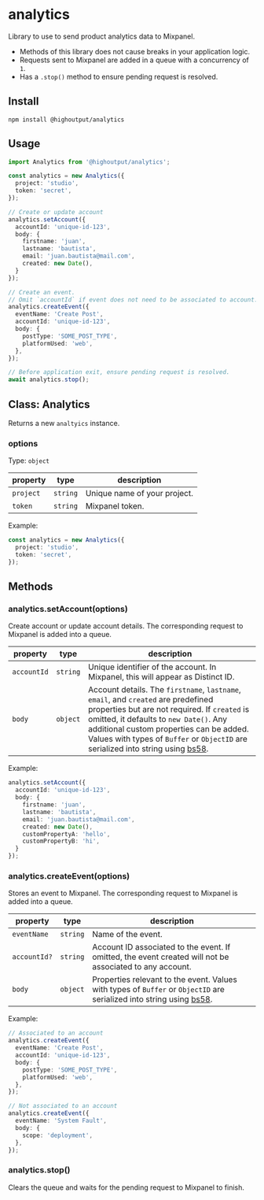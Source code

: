 # analytics
Library to use to send product analytics data to Mixpanel.

  - Methods of this library does not cause breaks in your application logic.
  - Requests sent to Mixpanel are added in a queue with a concurrency of `1`.
  - Has a `.stop()` method to ensure pending request is resolved.

## Install
```
npm install @highoutput/analytics
```

## Usage
```typescript
import Analytics from '@highoutput/analytics';

const analytics = new Analytics({
  project: 'studio',
  token: 'secret',
});

// Create or update account
analytics.setAccount({
  accountId: 'unique-id-123',
  body: {
    firstname: 'juan',
    lastname: 'bautista',
    email: 'juan.bautista@mail.com',
    created: new Date(),
  }
});

// Create an event.
// Omit `accountId` if event does not need to be associated to account.
analytics.createEvent({
  eventName: 'Create Post',
  accountId: 'unique-id-123',
  body: {
    postType: 'SOME_POST_TYPE',
    platformUsed: 'web',
  },
});

// Before application exit, ensure pending request is resolved.
await analytics.stop();
```

## Class: Analytics
Returns a new `analtyics` instance.

### options
Type: `object`

| property | type | description |
| --- | --- | --- |
| `project` | `string` | Unique name of your project. |
| `token` | `string` | Mixpanel token. |

Example:
```typescript
const analytics = new Analytics({
  project: 'studio',
  token: 'secret',
});
```

## Methods

### analytics.setAccount(options)
Create account or update account details. The corresponding request to Mixpanel is added into a queue.

| property | type | description |
| --- | --- | --- |
| `accountId` | `string` | Unique identifier of the account. In Mixpanel, this will appear as Distinct ID. |
| `body` | `object` | Account details. The `firstname`, `lastname`, `email`, and `created` are predefined properties but are not required. If `created` is omitted, it defaults to `new Date()`. Any additional custom properties can be added. Values with types of `Buffer` or `ObjectID` are serialized into string using [bs58](https://www.npmjs.com/package/bs58).|

Example:
```typescript
analytics.setAccount({
  accountId: 'unique-id-123',
  body: {
    firstname: 'juan',
    lastname: 'bautista',
    email: 'juan.bautista@mail.com',
    created: new Date(),
    customPropertyA: 'hello',
    customPropertyB: 'hi',
  }
});
```

### analytics.createEvent(options)
Stores an event to Mixpanel. The corresponding request to Mixpanel is added into a queue.

| property | type | description |
| --- | --- | --- |
| `eventName` | `string` | Name of the event. |
| `accountId?` | `string` | Account ID associated to the event. If omitted, the event created will not be associated to any account. |
| `body` | `object` | Properties relevant to the event. Values with types of `Buffer` or `ObjectID` are serialized into string using [bs58](https://www.npmjs.com/package/bs58). |

Example:
```typescript
// Associated to an account
analytics.createEvent({
  eventName: 'Create Post',
  accountId: 'unique-id-123',
  body: {
    postType: 'SOME_POST_TYPE',
    platformUsed: 'web',
  },
});

// Not associated to an account
analytics.createEvent({
  eventName: 'System Fault',
  body: {
    scope: 'deployment',
  },
});
```

### analytics.stop()
Clears the queue and waits for the pending request to Mixpanel to finish.
